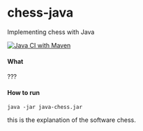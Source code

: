 

# chess-java
Implementing chess with Java


[![Java CI with Maven](https://github.com/Fivenan/chess-java/actions/workflows/maven.yml/badge.svg)](https://github.com/Fivenan/chess-java/actions/workflows/maven.yml)

#### What
???

#### How to run
`java -jar java-chess.jar`


this is the explanation of the software chess.